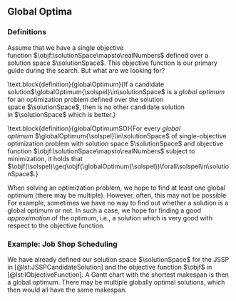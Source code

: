 ## Global Optima

### Definitions

Assume that we have a single objective function&nbsp;$\objf:\solutionSpace\mapsto\realNumbers$ defined over a solution space&nbsp;$\solutionSpace$.
This objective function is our primary guide during the search.
But what are we looking for?

\text.block{definition}{globalOptimum}{If a candidate solution$\globalOptimum{\solspel}\in\solutionSpace$ is a *global optimum* for an optimization problem defined over the solution space&nbsp;$\solutionSpace$, then is no other candidate solution in&nbsp;$\solutionSpace$ which is better.}

\text.block{definition}{globalOptimumSO}{For every *global optimum*&nbsp;$\globalOptimum{\solspel}\in\solutionSpace$ of single-objective optimization problem with solution space&nbsp;$\solutionSpace$ and objective function&nbsp;$\objf:\solutionSpace\mapsto\realNumbers$ subject to minimization, it holds that $\objf(\solspel)\geq\objf(\globalOptimum{\solspel})\forall\solspel\in\solutionSpace$.}

When solving an optimization problem, we hope to find at least one global optimum (there may be multiple).
However, often, this may not be possible.
For example, sometimes we have no way to find out whether a solution is a global optimum or not.
In such a case, we hope for finding a good *approximation* of the optimum, i.e., a solution which is very good with respect to the objective function.

### Example: Job Shop Scheduling

We have already defined our solution space&nbsp;$\solutionSpace$ for the JSSP in [@lst:JSSPCandidateSolution] and the objective function&nbsp;$\objf$ in [@lst:IObjectiveFunction].
A Gantt chart with the shortest makespan is then a global optimum.
There may be multiple globally optimal solutions, which then would all have the same makespan.